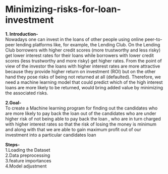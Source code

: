 # Minimizing-risks-for-loan-investment

**1. Introduction-** <br />
Nowadays one can invest in the loans of other people using online peer-to-peer lending platforms like, for example, the Lending Club. On the Lending Club borrowers with higher credit scores (more trustworthy and less risky) get lower interest rates for their loans while borrowers with lower credit scores (less trustworthy and more risky) get higher rates. From the point of view of the investor the loans with higher interest rates are more attractive because they provide higher return on investment (ROI) but on the other hand they pose risks of being not returned at all (defaulted). Therefore, we need a machine learning model that could predict which of the high interest loans are more likely to be returned, would bring added value by minimizing the associated risks.

**2.Goal-** <br />
To create a Machine learning program for finding out the candidates who are more likely to pay back the loan out of the candidates who are under higher risk of not being able to pay back the loan , who are in turn charged with higher interest rates so that the risk of losing the money is minimum and along with that we are able to gain maximum profit out of our investment into a particular candidates loan 

**Steps-** <br />
1.Loading the Dataset <br />
2.Data preprocessing <br />
3.feature importances <br />
4.Model adjustment



